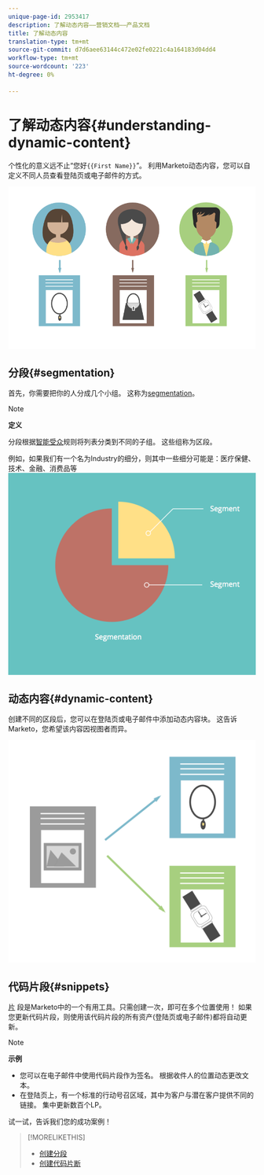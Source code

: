 ```yaml
---
unique-page-id: 2953417
description: 了解动态内容——营销文档——产品文档
title: 了解动态内容
translation-type: tm+mt
source-git-commit: d7d6aee63144c472e02fe0221c4a164183d04dd4
workflow-type: tm+mt
source-wordcount: '223'
ht-degree: 0%

---
```



# 了解动态内容{#understanding-dynamic-content}

个性化的意义远不止“您好`{{First Name}}`”。 利用Marketo动态内容，您可以自定义不同人员查看登陆页或电子邮件的方式。

![](assets/artboard-1.png)

## 分段{#segmentation}

首先，你需要把你的人分成几个小组。 这称为[segmentation](create-a-segmentation.md)。

>[!NOTE]
>
>**定义**
>
>分段根据[智能受众](../../../../product-docs/core-marketo-concepts/smart-campaigns/understanding-smart-campaigns.md)规则将列表分类到不同的子组。 这些组称为区段。

例如，如果我们有一个名为Industry的细分，则其中一些细分可能是：医疗保健、技术、金融、消费品等   ![](assets/artboard-2.png)

## 动态内容{#dynamic-content}

创建不同的区段后，您可以在登陆页或电子邮件中添加动态内容块。 这告诉Marketo，您希望该内容因视图者而异。

![](assets/artboard-3.png)

## 代码片段{#snippets}

[片](../../../../product-docs/personalization/segmentation-and-snippets/snippets/create-a-snippet.md) 段是Marketo中的一个有用工具。只需创建一次，即可在多个位置使用！ 如果您更新代码片段，则使用该代码片段的所有资产(登陆页或电子邮件)都将自动更新。

>[!NOTE]
>
>**示例**
>
>* 您可以在电子邮件中使用代码片段作为签名。 根据收件人的位置动态更改文本。
>* 在登陆页上，有一个标准的行动号召区域，其中为客户与潜在客户提供不同的链接。 集中更新数百个LP。

>



试一试，告诉我们您的成功案例！

>[!MORELIKETHIS]
>
>* [创建分段](create-a-segmentation.md)
>* [创建代码片断](../../../../product-docs/personalization/segmentation-and-snippets/snippets/create-a-snippet.md)

>



